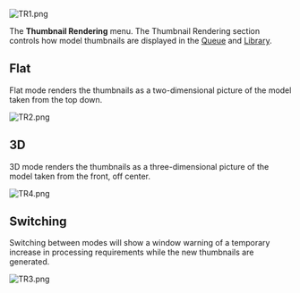 ![TR1.png](http://wiki.mattercontrol.com/images/6/69/TR1.png "TR1.png")

The **Thumbnail Rendering** menu.
The Thumbnail Rendering section controls how model thumbnails are
displayed in the [Queue](queue.md) and
[Library](library.md).

## Flat

Flat mode renders the thumbnails as a two-dimensional picture of the
model taken from the top down.

![TR2.png](http://wiki.mattercontrol.com/images/a/a6/TR2.png "TR2.png")

## 3D

3D mode renders the thumbnails as a three-dimensional picture of the
model taken from the front, off center.

![TR4.png](http://wiki.mattercontrol.com/images/1/11/TR4.png "TR4.png")

## Switching

Switching between modes will show a window warning of a temporary
increase in processing requirements while the new thumbnails are
generated.

![TR3.png](http://wiki.mattercontrol.com/images/3/3c/TR3.png "TR3.png")
